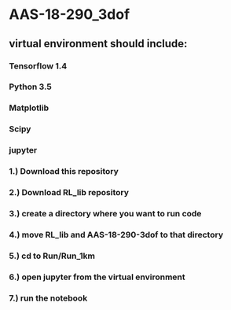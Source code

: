 # AAS-18-290_3dof
## virtual environment should include:
### Tensorflow 1.4
### Python 3.5
### Matplotlib
### Scipy 
### jupyter

### 1.) Download this repository
### 2.) Download RL_lib repository
### 3.) create a directory where you want to run code
### 4.) move RL_lib and AAS-18-290-3dof to that directory
### 5.) cd to Run/Run_1km
### 6.) open jupyter from the virtual environment
### 7.) run the notebook
